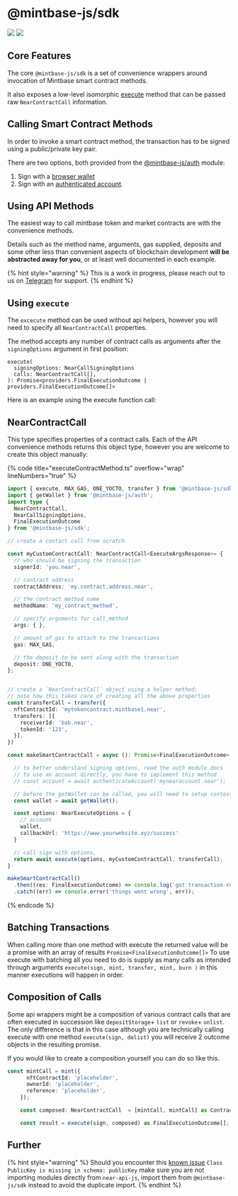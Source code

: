 # @mintbase-js/sdk

![](https://img.shields.io/npm/dw/@mintbase-js/storage) ![](https://img.shields.io/bundlephobia/min/@mintbase-js/storage)

## Core Features

The core `@mintbase-js/sdk` is a set of convenience wrappers around invocation of Mintbase smart contract methods.

It also exposes a low-level isomorphic [execute](./#execute) method that can be passed raw `NearContractCall` information.

## Calling Smart Contract Methods

In order to invoke a smart contract method, the transaction has to be signed using a public/private key pair.

There are two options, both provided from the [@mintbase-js/auth](../auth/) module:

1. Sign with a [browser wallet](../auth/#wallet)
2. Sign with an [authenticated account](../auth/#account).

## Using API Methods

The easiest way to call mintbase token and market contracts are with the convenience methods.

Details such as the method name, arguments, gas supplied, deposits and some other less than convenient aspects of blockchain development **will be abstracted away for you**, or at least well documented in each example.

{% hint style="warning" %}
This is a work in progress, please reach out to us on [Telegram](https://t.me/mintdev) for support.
{% endhint %}

## Using `execute`

The `excecute` method can be used without api helpers, however you will need to specify all `NearContractCall` properties.

The method accepts any number of contract calls as arguments after the `signingOptions` argument in first position:

```
execute(
  signingOptions: NearCallSigningOptions
  calls: NearContractCall[],
): Promise<providers.FinalExecutionOutcome | providers.FinalExecutionOutcome[]>
```

Here is an example using the execute function call:

## NearContractCall

This type specifies properties of a contract calls. Each of the API convenience methods returns this object type, however you are welcome to create this object manually:

{% code title="executeContractMethod.ts" overflow="wrap" lineNumbers="true" %}
```typescript
import { execute, MAX_GAS, ONE_YOCTO, transfer } from '@mintbase-js/sdk';
import { getWallet } from '@mintbase-js/auth';
import type {
  NearContractCall,
  NearCallSigningOptions,
  FinalExecutionOutcome
} from '@mintbase-js/sdk';

// create a contact call from scratch

const myCustomContractCall: NearContractCall<ExecuteArgsResponse>= {
  // who should be signing the transaction
  signerId: 'you.near',

  // contract address
  contractAddress: 'my.contract.address.near',

  // the contract method name
  methodName: 'my_contract_method',

  // specify arguments for call_method
  args: { },

  // amount of gas to attach to the transactions
  gas: MAX_GAS,

  // the deposit to be sent along with the transaction
  deposit: ONE_YOCTO,
};


// create a `NearContractCall` object using a helper method:
// note how this takes care of creating all the above properties
const transferCall = transfer({
  nftContractId: 'mytokencontract.mintbase1.near',
  transfers: [{
    receiverId: 'bob.near',
    tokenId: '123',
  }],
})

const makeSmartContractCall = async (): Promise<FinalExecutionOutcome> => {

  // to better understand signing options, read the auth module docs
  // to use an account directly, you have to implement this method
  // const account = await authenticateAccount('mynearaccount.near');

  // before the getWallet can be called, you will need to setup context in the browser, it will throw otherwise
  const wallet = await getWallet();

  const options: NearExecuteOptions = {
    // account
    wallet,
    callbackUrl: 'https://www.yourwebsite.xyz/success'
  }

  // call sign with options,
  return await execute(options, myCustomContractCall, transferCall);
}

makeSmartContractCall()
  .then((res: FinalExecutionOutcome) => console.log('got transaction result:', res))
  .catch((err) => console.error('things went wrong', err));

```
{% endcode %}

## Batching Transactions

When calling more than one method with execute the returned value will be a promise with an array of results `Promise<FinalExecutionOutcome[]>` To use execute with batching all you need to do is supply as many calls as intended through arguments `execute(sign, mint, transfer, mint, burn )` in this manner executions will happen in order.

## Composition of Calls

Some api wrappers might be a composition of various contract calls that are often executed in succession like `depositStorage`+ `list` or `revoke`+ `unlist`. The only difference is that in this case although you are technically calling execute with one method `execute(sign, delist)` you will receive 2 outcome objects in the resulting promise.

If you would like to create a composition yourself you can do so like this.

```typescript
const mintCall = mint({
      nftContractId: 'placeholder',
      ownerId: 'placeholder',
      reference: 'placeholder',
    });

    const composed: NearContractCall  = [mintCall, mintCall] as ContractCall[];

    const result = execute(sign, composed) as FinalExecutionOutcome[];

```

## Further

{% hint style="warning" %}
Should you encounter this [known issue](https://docs.near.org/tools/near-api-js/faq#class-x-is-missing-in-schema-publickey) `Class PublicKey is missing in schema: publicKey` make sure you are not importing modules directly from `near-api-js`, import them from `@mintbase-js/sdk` instead to avoid the duplicate import.
{% endhint %}
